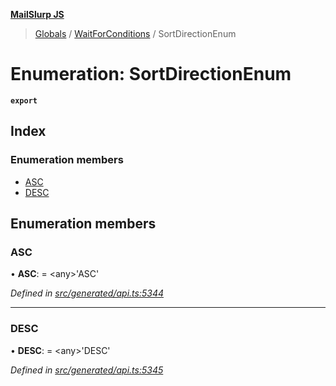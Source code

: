 **[MailSlurp JS](../README.md)**

> [Globals](../README.md) / [WaitForConditions](../modules/waitforconditions.md) / SortDirectionEnum

# Enumeration: SortDirectionEnum

**`export`** 

## Index

### Enumeration members

* [ASC](waitforconditions.sortdirectionenum.md#asc)
* [DESC](waitforconditions.sortdirectionenum.md#desc)

## Enumeration members

### ASC

•  **ASC**:  = \<any>'ASC'

*Defined in [src/generated/api.ts:5344](https://github.com/mailslurp/mailslurp-client/blob/e4d4355/src/generated/api.ts#L5344)*

___

### DESC

•  **DESC**:  = \<any>'DESC'

*Defined in [src/generated/api.ts:5345](https://github.com/mailslurp/mailslurp-client/blob/e4d4355/src/generated/api.ts#L5345)*
